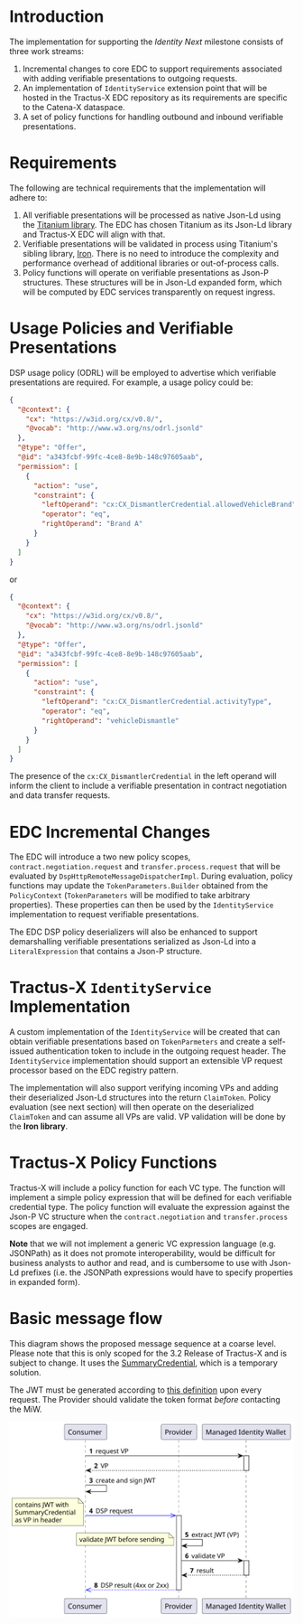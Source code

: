 # Introduction

The implementation for supporting the _Identity Next_ milestone consists of three work streams:

1. Incremental changes to core EDC to support requirements associated with adding verifiable presentations to outgoing
   requests.
2. An implementation of `IdentityService` extension point that will be hosted in the Tractus-X EDC repository as its
   requirements are specific to the Catena-X dataspace.
3. A set of policy functions for handling outbound and inbound verifiable presentations.

# Requirements

The following are technical requirements that the implementation will adhere to:

1. All verifiable presentations will be processed as native Json-Ld using
   the [Titanium library](https://github.com/filip26/titanium-json-ld). The EDC has chosen Titanium as its Json-Ld
   library and Tractus-X EDC will align with that.
2. Verifiable presentations will be validated in process using Titanium's sibling
   library, [Iron](https://github.com/filip26/iron-verifiable-credentials). There is no need to introduce the complexity
   and performance overhead of additional libraries or out-of-process calls.
3. Policy functions will operate on verifiable presentations as Json-P structures. These structures will be in Json-Ld
   expanded form, which will be computed by EDC services transparently on request ingress.

# Usage Policies and Verifiable Presentations

DSP usage policy (ODRL) will be employed to advertise which verifiable presentations are required. For example, a usage
policy could be:

```json
{
  "@context": {
    "cx": "https://w3id.org/cx/v0.8/",
    "@vocab": "http://www.w3.org/ns/odrl.jsonld"
  },
  "@type": "Offer",
  "@id": "a343fcbf-99fc-4ce8-8e9b-148c97605aab",
  "permission": [
    {
      "action": "use",
      "constraint": {
        "leftOperand": "cx:CX_DismantlerCredential.allowedVehicleBrand",
        "operator": "eq",
        "rightOperand": "Brand A"
      }
    }
  ]
}
```

or

```json
{
  "@context": {
    "cx": "https://w3id.org/cx/v0.8/",
    "@vocab": "http://www.w3.org/ns/odrl.jsonld"
  },
  "@type": "Offer",
  "@id": "a343fcbf-99fc-4ce8-8e9b-148c97605aab",
  "permission": [
    {
      "action": "use",
      "constraint": {
        "leftOperand": "cx:CX_DismantlerCredential.activityType",
        "operator": "eq",
        "rightOperand": "vehicleDismantle"
      }
    }
  ]
}
```

The presence of the `cx:CX_DismantlerCredential` in the left operand will inform the client to include a verifiable
presentation in contract negotiation and data transfer requests.

# EDC Incremental Changes

The EDC will introduce a two new policy scopes, `contract.negotiation.request` and `transfer.process.request` that will
be evaluated by `DspHttpRemoteMessageDispatcherImpl`. During evaluation, policy functions may update
the `TokenParameters.Builder` obtained from the `PolicyContext` (`TokenParameters` will be modified to take arbitrary
properties). These properties can then be used by the `IdentityService` implementation to request verifiable
presentations.

The EDC DSP policy deserializers will also be enhanced to support demarshalling verifiable presentations serialized as
Json-Ld into a `LiteralExpression` that contains a Json-P structure.

# Tractus-X `IdentityService` Implementation

A custom implementation of the `IdentityService` will be created that can obtain verifiable presentations based
on `TokenParmeters` and create a self-issued authentication token to include in the outgoing request header.
The `IdentityService` implementation should support an extensible VP request processor based on the EDC registry
pattern.

The implementation will also support verifying incoming VPs and adding their deserialized Json-Ld structures into the
return `ClaimToken`. Policy evaluation (see next section) will then operate on the deserialized `ClaimToken` and can
assume all VPs are valid. VP validation will be done by the **Iron library**.

# Tractus-X Policy Functions

Tractus-X will include a policy function for each VC type. The function will implement a simple policy expression that
will be defined for each verifiable credential type. The policy function will evaluate the expression against the Json-P
VC structure when the `contract.negotiation` and `transfer.process` scopes are engaged.

**Note** that we will not implement a generic VC expression language (e.g. JSONPath) as it does not promote
interoperability, would be difficult for business analysts to author and read, and is cumbersome to use with Json-Ld
prefixes (i.e. the JSONPath expressions would have to specify properties in expanded form).   

# Basic message flow
This diagram shows the proposed message sequence at a coarse level. Please note that this 
is only scoped for the 3.2 Release of Tractus-X and is subject to change. It uses the [SummaryCredential](../../../credentials/summary/summary.vc.md), which is a temporary solution.

The JWT must be generated according to [this definition](./identity.next.md#51-self-issued-token-format) upon every request. 
The Provider should validate the token format _before_ contacting the MiW.

![summary_flow](../flow.svg)